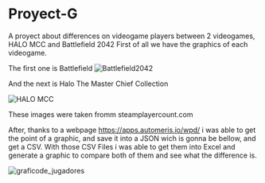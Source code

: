# Proyect-G
A proyect about differences on videogame players between 2 videogames, HALO MCC and Battlefield 2042
First of all we have the graphics of each videogame.

The first one is Battlefield
![Battlefield2042](https://user-images.githubusercontent.com/119823416/205527032-18108701-7584-4138-9770-18eba297688e.png)

And the next is Halo The Master Chief Collection

![HALO MCC](https://user-images.githubusercontent.com/119823416/205528656-be79a7db-ae51-44ea-9b57-9feed6620362.jpeg)

These images were taken fromm steamplayercount.com


After, thanks to a webpage https://apps.automeris.io/wpd/ i was able to get the point of a graphic, and save it into a JSON wich is gonna be bellow, and get a CSV.
With those CSV Files i was able to get them into Excel and generate a graphic to compare both of them and see what the difference is.

![graficode_jugadores](https://user-images.githubusercontent.com/119823416/205535335-a2a64f84-43d9-485a-ba93-7a9e5d5f95ec.png)

